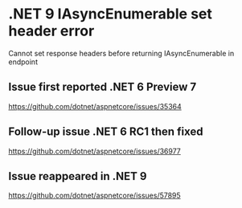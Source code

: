 # .NET 9 IAsyncEnumerable set header error

Cannot set response headers before returning IAsyncEnumerable in endpoint


## Issue first reported .NET 6 Preview 7
https://github.com/dotnet/aspnetcore/issues/35364

## Follow-up issue .NET 6 RC1 then fixed
https://github.com/dotnet/aspnetcore/issues/36977

## Issue reappeared in .NET 9
https://github.com/dotnet/aspnetcore/issues/57895

